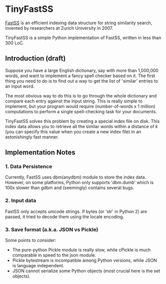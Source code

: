 TinyFastSS
==========

[FastSS](http://fastss.csg.uzh.ch/) is an efficient indexing data structure
for string similarity search, invented by researchers at Zurich University
in 2007.

TinyFastSS is a simple Python implementation of FastSS, written in less than
300 LoC.


Introduction (draft)
--------------------

Suppose you have a large English dictionary, say with more than 1,000,000
words, and want to implement a fancy spell checker based on it. The first
thing you need to do is to find out a way to get the list of 'similar'
entries to an input word.

The most obvious way to do this is to go through the whole dictionary and
compare each entry against the input string. This is really simple to implement,
but your program would require (number-of-words x 1 million) computations
to perform a single spell-checking task for your documents.

TinyFastSS solves this problem by creating a special index file on disk.
This index data allows you to retrieve all the similar words within a distance
of *k* (you can specify this value when you create a new index file) in
an astonishingly fast manner.

Implementation Notes
--------------------

### 1. Data Persistence

Currently, FastSS uses dbm(anydbm) module to store the index data.
However, on some platforms, Python only supports 'dbm.dumb' which is
100x slower than gdbm and (seemingly) contains several bugs.

### 2. Input data

FastSS only accepts unicode strings. If bytes (or 'str' in Python 2)
are passed, it tried to decode them using the locale encoding.

### 3. Save format (a.k.a. JSON vs Pickle)

Some points to consider:

* The pure-python Pickle module is really slow, while cPickle is much
  comparable in speed to the json module.
* Pickle bytestream is incompatible among Python versions, while JSON is
  language independent.
* JSON cannot serialize some Python objects (most crucial here is the set
  objects).
